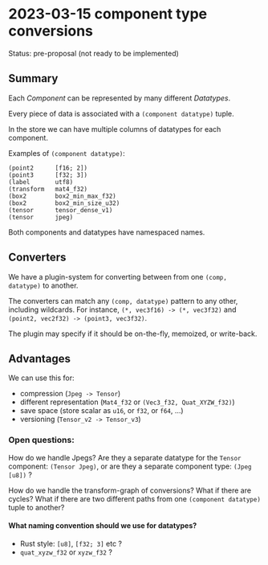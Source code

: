 # 2023-03-15 component type conversions
Status: pre-proposal (not ready to be implemented)

## Summary
Each _Component_ can be represented by many different _Datatypes_.

Every piece of data is associated with a `(component datatype)` tuple.

In the store we can have multiple columns of datatypes for each component.

Examples of `(component datatype)`:
```
(point2      [f16; 2])
(point3      [f32; 3])
(label       utf8)
(transform   mat4_f32)
(box2        box2_min_max_f32)
(box2        box2_min_size_u32)
(tensor      tensor_dense_v1)
(tensor      jpeg)
```

Both components and datatypes have namespaced names.

## Converters
We have a plugin-system for converting between from one `(comp, datatype)` to another.

The converters can match any `(comp, datatype)` pattern to any other, including wildcards.
For instance, `(*, vec3f16) -> (*, vec3f32)` and `(point2, vec2f32) -> (point3, vec3f32)`.

The plugin may specify if it should be on-the-fly, memoized, or write-back.

## Advantages

We can use this for:
  * compression (`Jpeg -> Tensor`)
  * different representation (`Mat4_f32` or `(Vec3_f32, Quat_XYZW_f32)`)
  * save space (store scalar as `u16`, or `f32`, or `f64`, …)
  * versioning (`Tensor_v2 -> Tensor_v3`)

### Open questions:
How do we handle Jpegs? Are they a separate datatype for the `Tensor` component: `(Tensor Jpeg)`, or are they a separate component type: `(Jpeg [u8])` ?

How do we handle the transform-graph of conversions? What if there are cycles? What if there are two different paths from one `(component datatype)` tuple to another?

#### What naming convention should we use for datatypes?
* Rust style: `[u8]`, `[f32; 3]` etc ?
* `quat_xyzw_f32` or `xyzw_f32` ?
